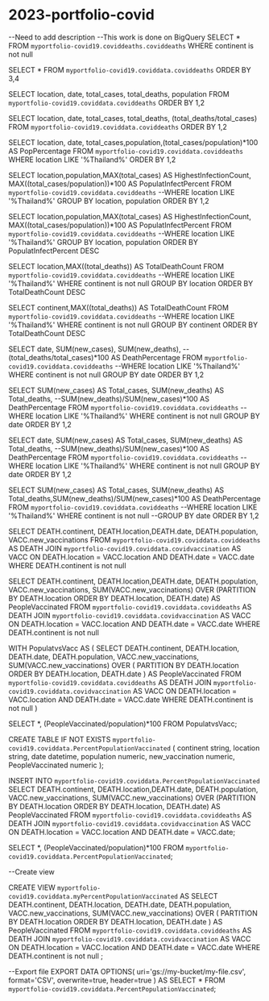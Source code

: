 # 2023-portfolio-covid
--Need to add description
--This work is done on BigQuery
SELECT *
FROM `myportfolio-covid19.coviddeaths.coviddeaths`
WHERE continent is not null

SELECT *
FROM `myportfolio-covid19.coviddata.coviddeaths`
ORDER BY 3,4

SELECT location, date, total_cases, total_deaths, population
FROM `myportfolio-covid19.coviddata.coviddeaths`
ORDER BY 1,2

SELECT location, date, total_cases, total_deaths, (total_deaths/total_cases)
FROM `myportfolio-covid19.coviddata.coviddeaths`
ORDER BY 1,2

SELECT location, date, total_cases,population,(total_cases/population)*100 AS PopPercentage
FROM `myportfolio-covid19.coviddata.coviddeaths`
WHERE location LIKE '%Thailand%'
ORDER BY 1,2

SELECT location,population,MAX(total_cases) AS HighestInfectionCount, MAX((total_cases/population))*100 AS PopulatInfectPercent
FROM `myportfolio-covid19.coviddata.coviddeaths`
--WHERE location LIKE '%Thailand%'
GROUP BY location, population
ORDER BY 1,2

SELECT location,population,MAX(total_cases) AS HighestInfectionCount, MAX((total_cases/population))*100 AS PopulatInfectPercent
FROM `myportfolio-covid19.coviddata.coviddeaths`
--WHERE location LIKE '%Thailand%'
GROUP BY location, population
ORDER BY PopulatInfectPercent DESC

SELECT location,MAX((total_deaths)) AS TotalDeathCount
FROM `myportfolio-covid19.coviddata.coviddeaths`
--WHERE location LIKE '%Thailand%'
WHERE continent is not null
GROUP BY location
ORDER BY TotalDeathCount DESC

SELECT continent,MAX((total_deaths)) AS TotalDeathCount
FROM `myportfolio-covid19.coviddata.coviddeaths`
--WHERE location LIKE '%Thailand%'
WHERE continent is not null
GROUP BY continent
ORDER BY TotalDeathCount DESC

SELECT date, SUM(new_cases), SUM(new_deaths), -- (total_deaths/total_cases)*100 AS DeathPercentage
FROM `myportfolio-covid19.coviddata.coviddeaths`
--WHERE location LIKE '%Thailand%'
WHERE continent is not null
GROUP BY date
ORDER BY 1,2

SELECT SUM(new_cases) AS Total_cases, SUM(new_deaths) AS Total_deaths, --SUM(new_deaths)/SUM(new_cases)*100 AS DeathPercentage
FROM `myportfolio-covid19.coviddata.coviddeaths`
--WHERE location LIKE '%Thailand%'
WHERE continent is not null
GROUP BY date
ORDER BY 1,2

SELECT date, SUM(new_cases) AS Total_cases, SUM(new_deaths) AS Total_deaths, --SUM(new_deaths)/SUM(new_cases)*100 AS DeathPercentage
FROM `myportfolio-covid19.coviddata.coviddeaths`
--WHERE location LIKE '%Thailand%'
WHERE continent is not null
GROUP BY date
ORDER BY 1,2

SELECT SUM(new_cases) AS Total_cases, SUM(new_deaths) AS Total_deaths,SUM(new_deaths)/SUM(new_cases)*100 AS DeathPercentage
FROM `myportfolio-covid19.coviddata.coviddeaths`
--WHERE location LIKE '%Thailand%'
WHERE continent is not null
--GROUP BY date
ORDER BY 1,2

SELECT DEATH.continent, DEATH.location,DEATH.date, DEATH.population, VACC.new_vaccinations
FROM `myportfolio-covid19.coviddata.coviddeaths` AS DEATH
JOIN `myportfolio-covid19.coviddata.covidvaccination` AS VACC
ON DEATH.location = VACC.location
AND DEATH.date = VACC.date
WHERE DEATH.continent is not null

SELECT DEATH.continent, DEATH.location,DEATH.date, DEATH.population, VACC.new_vaccinations,
  SUM(VACC.new_vaccinations) OVER (PARTITION BY DEATH.location ORDER BY DEATH.location, DEATH.date) 
  AS PeopleVaccinated
FROM `myportfolio-covid19.coviddata.coviddeaths` AS DEATH
JOIN `myportfolio-covid19.coviddata.covidvaccination` AS VACC
ON DEATH.location = VACC.location
AND DEATH.date = VACC.date
WHERE DEATH.continent is not null

WITH PopulatvsVacc AS (
  SELECT 
    DEATH.continent, 
    DEATH.location,
    DEATH.date, 
    DEATH.population, 
    VACC.new_vaccinations,
    SUM(VACC.new_vaccinations) OVER (
      PARTITION BY DEATH.location 
      ORDER BY DEATH.location, DEATH.date
    ) AS PeopleVaccinated
  FROM `myportfolio-covid19.coviddata.coviddeaths` AS DEATH
  JOIN `myportfolio-covid19.coviddata.covidvaccination` AS VACC
    ON DEATH.location = VACC.location
    AND DEATH.date = VACC.date
  WHERE DEATH.continent is not null
)

SELECT *, (PeopleVaccinated/population)*100
FROM PopulatvsVacc;


CREATE TABLE IF NOT EXISTS `myportfolio-covid19.coviddata.PercentPopulationVaccinated`
(
continent string,
location string,
date datetime,
population numeric,
new_vaccination numeric,
PeopleVaccinated numeric
);

INSERT INTO `myportfolio-covid19.coviddata.PercentPopulationVaccinated`
SELECT DEATH.continent, DEATH.location,DEATH.date, DEATH.population, VACC.new_vaccinations,
  SUM(VACC.new_vaccinations) OVER (PARTITION BY DEATH.location ORDER BY DEATH.location, DEATH.date) 
  AS PeopleVaccinated
FROM `myportfolio-covid19.coviddata.coviddeaths` AS DEATH
JOIN `myportfolio-covid19.coviddata.covidvaccination` AS VACC
ON DEATH.location = VACC.location
AND DEATH.date = VACC.date;

SELECT *, (PeopleVaccinated/population)*100
FROM `myportfolio-covid19.coviddata.PercentPopulationVaccinated`;

--Create view

CREATE VIEW `myportfolio-covid19.coviddata.myPercentPopulationVaccinated`
AS
SELECT 
    DEATH.continent, 
    DEATH.location,
    DEATH.date, 
    DEATH.population, 
    VACC.new_vaccinations,
    SUM(VACC.new_vaccinations) OVER (
      PARTITION BY DEATH.location 
      ORDER BY DEATH.location, DEATH.date
    ) AS PeopleVaccinated
  FROM `myportfolio-covid19.coviddata.coviddeaths` AS DEATH
  JOIN `myportfolio-covid19.coviddata.covidvaccination` AS VACC
    ON DEATH.location = VACC.location
    AND DEATH.date = VACC.date
  WHERE DEATH.continent is not null ;

  --Export file
  EXPORT DATA
  OPTIONS(
    uri='gs://my-bucket/my-file.csv',
    format='CSV',
    overwrite=true,
    header=true
  ) AS
SELECT * FROM `myportfolio-covid19.coviddata.PercentPopulationVaccinated`;


